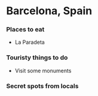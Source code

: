 # Barcelona, Spain

### Places to eat
- La Paradeta

### Touristy things to do
- Visit some monuments

### Secret spots from locals
